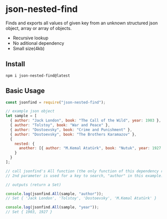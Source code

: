 # json-nested-find

Finds and exports all values of given key from an unknown structured json object, array or array of objects.

- Recursive lookup
- No aditional dependency
- Small size(4kb)

## Install

```
npm i json-nested-find@latest
```

## Basic Usage

```javascript
const jsonfind = require("json-nested-find");

// example json object
let sample = [
  { author: "Jack London", book: "The Call of the Wild", year: 1903 },
  { author: "Tolstoy", book: "War and Peace" },
  { author: "Dostoevsky", book: "Crime and Punishment" },
  { author: "Dostoevsky", book: "The Brothers Karamazov" },
  {
    nested: {
      another: [{ author: "M.Kemal Atatürk", book: "Nutuk", year: 1927 }]
    }
  }
];

// call jsonfind's All function (the only function of this dependency right now)
// 2nd parameter is used for a key to search, "author" in this example.

// outputs (return a Set)

console.log(jsonfind.All(sample, "author"));
// Set { 'Jack London', 'Tolstoy', 'Dostoevsky', 'M.Kemal Atatürk' }

console.log(jsonfind.All(sample, "year"));
// Set { 1903, 1927 }
```

